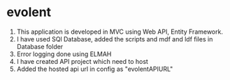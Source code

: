 # evolent

1. This application is developed in MVC using Web API, Entity Framework.
2. I have used SQl Database, added the scripts and mdf and ldf files in Database folder
3. Error logging done using ELMAH 
4. I have created API project which need to host
5. Added the hosted api url in config as "evolentAPIURL"
